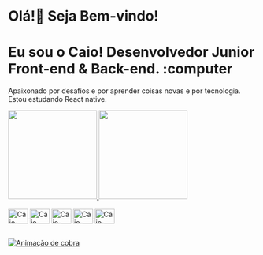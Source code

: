 # Olá!:wave: Seja Bem-vindo!
# Eu sou o Caio! Desenvolvedor Junior Front-end & Back-end. :computer


Apaixonado por desafios e por aprender coisas novas e por tecnologia. <br/>
Estou estudando React native.

<div align="left">
  <a href="https://github.com/caioalbert">
  <img height="180em" src="https://github-readme-stats.vercel.app/api/top-langs/?username=caioalbert&layout=compact&langs_count=7&theme=dark"/>
  <img height="180em" src="https://github-readme-stats.vercel.app/api?username=caioalbert&show_icons=true&theme=dark&include_all_commits=true&count_private=true"/>
</div>
  
  <div style="display: inline_block"><br>
  <img align="center" alt="Caio-HTML" height="30" width="40" src="https://cdn.jsdelivr.net/gh/devicons/devicon/icons/html5/html5-original.svg">
  <img align="center" alt="Caio-CSS"  height="30" width="40" src="https://cdn.jsdelivr.net/gh/devicons/devicon/icons/css3/css3-original.svg">
  <img align="center" alt="Caio-RUBY" height="30" width="40" src="https://cdn.jsdelivr.net/gh/devicons/devicon/icons/ruby/ruby-plain.svg">
  <img align="center" alt="Caio-RAILS"height="30" width="40" src="https://cdn.jsdelivr.net/gh/devicons/devicon/icons/rails/rails-plain.svg" />

  <img align="center" alt="Caio-react" height="30" width="40" src="https://cdn.jsdelivr.net/gh/devicons/devicon/icons/react/react-original.svg">
</div>

##

![ Animação de cobra ](https://github.com/caioalbert/caioalbert/blob/output/github-contribution-grid-snake.svg)
